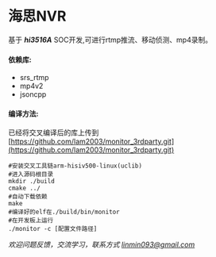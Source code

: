 海思NVR
=====


基于 *****hi3516A***** SOC开发,可进行rtmp推流、移动侦测、mp4录制。

#### 依赖库:
- srs_rtmp
- mp4v2
- jsoncpp

#### 编译方法:
已经将交叉编译后的库上传到[https://github.com/lam2003/monitor_3rdparty.git](https://github.com/lam2003/monitor_3rdparty.git)
```
#安装交叉工具链arm-hisiv500-linux(uclib)
#进入源码根目录
mkdir ./build
cmake ../
#自动下载依赖
make 
#编译好的elf在./build/bin/monitor
#在开发板上运行
./monitor -c [配置文件路径]
```

*欢迎问题反馈，交流学习，联系方式 linmin093@gmail.com*

